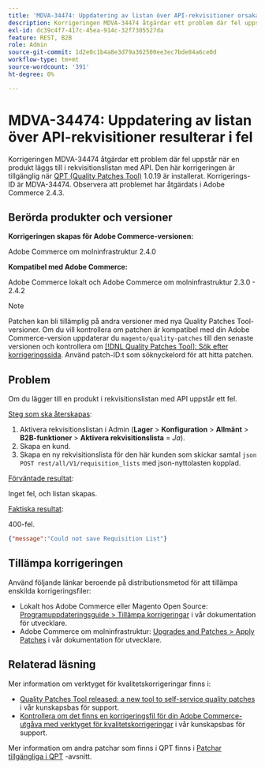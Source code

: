 ```yaml
---
title: 'MDVA-34474: Uppdatering av listan över API-rekvisitioner orsakar fel'
description: Korrigeringen MDVA-34474 åtgärdar ett problem där fel uppstår när en produkt läggs till i rekvisitionslistan med API. Den här korrigeringen är tillgänglig när [QPT-verktyget (Quality Patches Tool)](/help/announcements/adobe-commerce-announcements/magento-quality-patches-released-new-tool-to-self-serve-quality-patches.md) 1.0.19 är installerat. Korrigerings-ID är MDVA-34474. Observera att problemet har åtgärdats i Adobe Commerce 2.4.3.
exl-id: dc39c4f7-417c-45ea-914c-32f7305527da
feature: REST, B2B
role: Admin
source-git-commit: 1d2e0c1b4a8e3d79a362500ee3ec7bde84a6ce0d
workflow-type: tm+mt
source-wordcount: '391'
ht-degree: 0%

---
```


# MDVA-34474: Uppdatering av listan över API-rekvisitioner resulterar i fel

Korrigeringen MDVA-34474 åtgärdar ett problem där fel uppstår när en produkt läggs till i rekvisitionslistan med API. Den här korrigeringen är tillgänglig när [QPT (Quality Patches Tool)](/help/announcements/adobe-commerce-announcements/magento-quality-patches-released-new-tool-to-self-serve-quality-patches.md) 1.0.19 är installerat. Korrigerings-ID är MDVA-34474. Observera att problemet har åtgärdats i Adobe Commerce 2.4.3.

## Berörda produkter och versioner

**Korrigeringen skapas för Adobe Commerce-versionen:**

Adobe Commerce om molninfrastruktur 2.4.0

**Kompatibel med Adobe Commerce:**

Adobe Commerce lokalt och Adobe Commerce om molninfrastruktur 2.3.0 - 2.4.2

>[!NOTE]
>
>Patchen kan bli tillämplig på andra versioner med nya Quality Patches Tool-versioner. Om du vill kontrollera om patchen är kompatibel med din Adobe Commerce-version uppdaterar du `magento/quality-patches` till den senaste versionen och kontrollera om [[!DNL Quality Patches Tool]: Sök efter korrigeringssida](https://devdocs.magento.com/quality-patches/tool.html#patch-grid). Använd patch-ID:t som söknyckelord för att hitta patchen.

## Problem

Om du lägger till en produkt i rekvisitionslistan med API uppstår ett fel.

<u>Steg som ska återskapas</u>:

1. Aktivera rekvisitionslistan i Admin (**Lager** > **Konfiguration** > **Allmänt** > **B2B-funktioner** > **Aktivera rekvisitionslista** = *Ja*).
1. Skapa en kund.
1. Skapa en ny rekvisitionslista för den här kunden som skickar samtal ```json    POST rest/all/V1/requisition_lists``` med json-nyttolasten kopplad.

<u>Förväntade resultat</u>:

Inget fel, och listan skapas.

<u>Faktiska resultat</u>:

400-fel.

```json
{"message":"Could not save Requisition List"}
```

## Tillämpa korrigeringen

Använd följande länkar beroende på distributionsmetod för att tillämpa enskilda korrigeringsfiler:

* Lokalt hos Adobe Commerce eller Magento Open Source: [Programuppdateringsguide > Tillämpa korrigeringar](https://devdocs.magento.com/guides/v2.4/comp-mgr/patching/mqp.html) i vår dokumentation för utvecklare.
* Adobe Commerce om molninfrastruktur: [Upgrades and Patches > Apply Patches](https://devdocs.magento.com/cloud/project/project-patch.html) i vår dokumentation för utvecklare.

## Relaterad läsning

Mer information om verktyget för kvalitetskorrigeringar finns i:

* [Quality Patches Tool released: a new tool to self-service quality patches](/help/announcements/adobe-commerce-announcements/magento-quality-patches-released-new-tool-to-self-serve-quality-patches.md) i vår kunskapsbas för support.
* [Kontrollera om det finns en korrigeringsfil för din Adobe Commerce-utgåva med verktyget för kvalitetskorrigeringar](/help/support-tools/patches-available-in-qpt-tool/check-patch-for-magento-issue-with-magento-quality-patches.md) i vår kunskapsbas för support.

Mer information om andra patchar som finns i QPT finns i [Patchar tillgängliga i QPT](https://support.magento.com/hc/en-us/sections/360010506631-Patches-available-in-QPT-tool-) -avsnitt.
